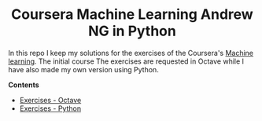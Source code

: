 <h1 align="center">Coursera Machine Learning Andrew NG in Python</h1>

In this repo I keep my solutions for the exercises of the Coursera's <a href="https://www.coursera.org/learn/machine-learning">Machine learning</a>.
The initial course The exercises are requested in Octave while I have also made my own version using Python.

<b>Contents</b>
* [Exercises - Octave](https://github.com/conradoca/Coursera---Machine-Learning-Andrew-Ng/tree/master/Exercises%20-%20Octave)
* [Exercises - Python](https://github.com/conradoca/Coursera---Machine-Learning-Andrew-Ng/tree/master/Exercises%20-%20Python) 
